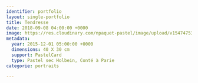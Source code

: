 ```yaml
---
identifier: portfolio
layout: single-portfolio
title: Tendresse
date: 2018-09-08 04:00:00 +0000
image: https://res.cloudinary.com/npaquet-pastel/image/upload/v1547475339/12002062_1644779865791254_1794669762250767378_n-1.jpg
metadata:
  year: 2015-12-01 05:00:00 +0000
  dimensions: 40 X 30 cm
  support: PastelCard
  type: Pastel sec Holbein, Conté à Parie
categorie: portraits

---
```

